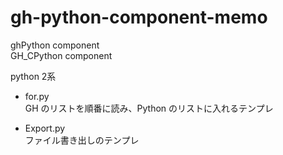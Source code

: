 # gh-python-component-memo  

ghPython component  
GH_CPython component  


python 2系  


- for.py  
GH のリストを順番に読み、Python のリストに入れるテンプレ  

- Export.py  
ファイル書き出しのテンプレ  